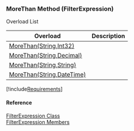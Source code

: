 ﻿### MoreThan Method (FilterExpression)

Overload List

| Overload | Description |
| --- | --- |
| [MoreThan(String,Int32)](fcSDK~FChoice.Foundation.Filters.FilterExpression~MoreThan(String,Int32).md) |   |
| [MoreThan(String,Decimal)](fcSDK~FChoice.Foundation.Filters.FilterExpression~MoreThan(String,Decimal).md) |   |
| [MoreThan(String,String)](fcSDK~FChoice.Foundation.Filters.FilterExpression~MoreThan(String,String).md) |   |
| [MoreThan(String,DateTime)](fcSDK~FChoice.Foundation.Filters.FilterExpression~MoreThan(String,DateTime).md) |   |

[!include[Requirements](../partials/requirements.md)]



#### Reference

[FilterExpression Class](fcSDK~FChoice.Foundation.Filters.FilterExpression.md)  
[FilterExpression Members](fcSDK~FChoice.Foundation.Filters.FilterExpression_members.md)